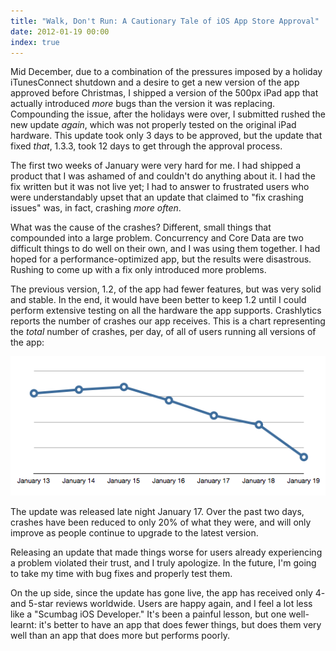 ```yaml
---
title: "Walk, Don't Run: A Cautionary Tale of iOS App Store Approval"
date: 2012-01-19 00:00
index: true
---
```


Mid December, due to a combination of the pressures imposed by a holiday iTunesConnect shutdown and a desire to get a new version of the app approved before Christmas, I shipped a version of the 500px iPad app that actually introduced _more_ bugs than the version it was replacing. Compounding the issue, after the holidays were over, I submitted rushed the new update _again_, which was not properly tested on the original iPad hardware. This update took only 3 days to be approved, but the update that fixed _that_, 1.3.3, took 12 days to get through the approval process.



The first two weeks of January were very hard for me. I had shipped a product that I was ashamed of and couldn't do anything about it. I had the fix written but it was not live yet; I had to answer to frustrated users who were&nbsp;understandably&nbsp;upset that an update that claimed to "fix crashing issues" was, in fact, crashing _more often_.

What was the cause of the crashes? Different, small things that compounded into a large problem. Concurrency and Core Data are two difficult things to do well on their own, and I was using them together. I had hoped for a performance-optimized app, but the results were disastrous. Rushing to come up with a fix only introduced more problems.

The previous version, 1.2, of the app had fewer features, but was very solid and stable. In the end, it would have been better to keep 1.2 until I could perform extensive testing on all the hardware the app supports. Crashlytics reports the number of crashes our app receives. This is a chart representing the _total_&nbsp;number of crashes, per day, of all of users running all versions of the app:

 ![](/img/import/blog/2012/01/walk-dont-run-a-cautionary-tale-of-ios-app-store-approval/C1F0494572314AAC88F6770DA8545833.png)

The update was released late night January 17. Over the past two days, crashes have been reduced to only 20% of what they were, and will only improve as people continue to upgrade to the latest version.

Releasing an update that made things worse for users already experiencing a problem violated their trust, and I truly apologize.&nbsp;In the future, I'm going to take my time with bug fixes and properly test them.

On the up side, since the update has gone live, the app has received only 4- and 5-star reviews worldwide. Users are happy again, and I feel a lot less like a "Scumbag iOS Developer." It's been a painful lesson, but one well-learnt: it's better to have an app that does fewer things, but does them very well than an app that does more but performs poorly.

<!-- more -->
